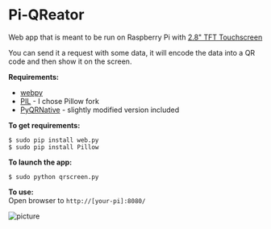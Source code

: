 Pi-QReator
==========

Web app that is meant to be run on Raspberry Pi with [2.8" TFT Touchscreen](https://www.adafruit.com/products/1601)

You can send it a request with some data, it will encode the data into a QR code and then show it on the screen.

**Requirements:**  
* [webpy](http://webpy.org/)
* [PIL](http://pillow.readthedocs.org/en/latest/) - I chose Pillow fork
* [PyQRNative](https://code.google.com/p/pyqrnative/) - slightly modified version included

**To get requirements:**  

    $ sudo pip install web.py
    $ sudo pip install Pillow


**To launch the app:**  

    $ sudo python qrscreen.py
    
**To use:**  
Open browser to `http://[your-pi]:8080/`

![picture](http://static.projects.hackaday.com/images/8489501402175975782.jpg)
